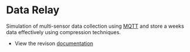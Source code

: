 # Data Relay
Simulation of multi-sensor data collection using [MQTT](https://en.wikipedia.org/wiki/MQTT) and store a weeks data effectively using compression techniques.
* View the revison [documentation](https://docs.google.com/document/d/1wc0pirQ4sEeZ1fihhxVBe7xG68b0Yp4TOb3xVC2KwYY/edit?usp=sharing)
